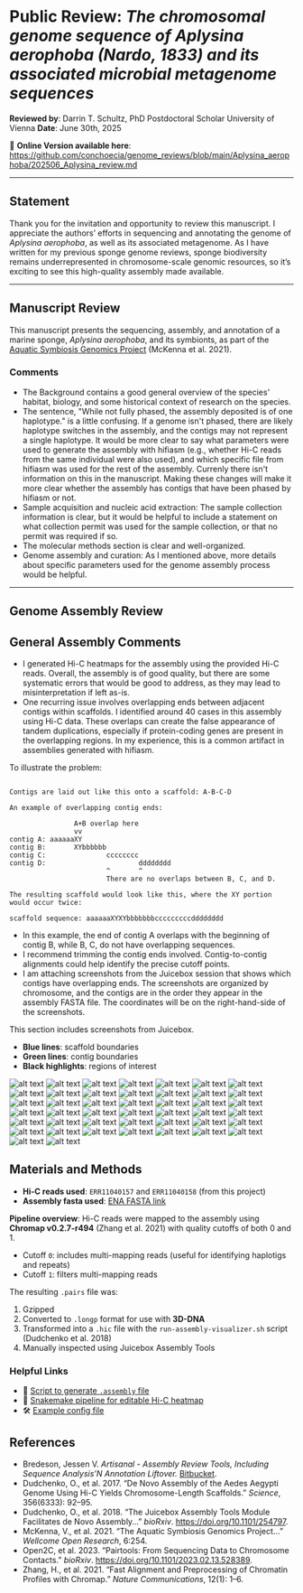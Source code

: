 # Public Review: *The chromosomal genome sequence of Aplysina aerophoba (Nardo, 1833) and its associated microbial metagenome sequences*

**Reviewed by**:
Darrin T. Schultz, PhD
Postdoctoral Scholar
University of Vienna
**Date**: June 30th, 2025

📄 **Online Version available here**: https://github.com/conchoecia/genome_reviews/blob/main/Aplysina_aerophoba/202506_Aplysina_review.md

---

## Statement

Thank you for the invitation and opportunity to review this manuscript. I
appreciate the authors’ efforts in sequencing and annotating the genome of
*Aplysina aerophoba*, as well as its associated metagenome. As I have written
for my previous sponge genome reviews, sponge biodiversity remains
underrepresented in chromosome-scale genomic resources, so it’s exciting to see
this high-quality assembly made available.

---

## Manuscript Review

This manuscript presents the sequencing, assembly, and annotation of a
marine sponge, *Aplysina aerophoba*, and its symbionts, as part of the
[Aquatic Symbiosis Genomics Project](https://doi.org/10.12688/wellcomeopenres.17021.1) (McKenna et al.
2021).

### Comments

- The Background contains a good general overview of the species' habitat, biology, and some historical context of research on the species.
- The sentence, "While not fully phased, the assembly deposited is of one haplotype." is a little confusing. If a genome isn't phased, there are likely haplotype switches in the assembly, and the contigs may not represent a single haplotype. It would be more clear to say what parameters were used to generate the assembly with hifiasm (e.g., whether Hi-C reads from the same individual were also used), and which specific file from hifiasm was used for the rest of the assembly. Currenly there isn't information on this in the manuscript. Making these changes will make it more clear whether the assembly has contigs that have been phased by hifiasm or not.
- Sample acquisition and nucleic acid extraction: The sample collection information is clear, but it would be helpful to include a statement on what collection permit was used for the sample collection, or that no permit was required if so.
- The molecular methods section is clear and well-organized.
- Genome assembly and curation: As I mentioned above, more details about specific parameters used for the genome assembly process would be helpful.

---

## Genome Assembly Review

## General Assembly Comments

- I generated Hi-C heatmaps for the assembly using the provided Hi-C reads.
  Overall, the assembly is of good quality, but there are some systematic errors
  that would be good to address, as they may lead to misinterpretation if left
  as-is.
- One recurring issue involves overlapping ends between adjacent contigs within
  scaffolds. I identified around 40 cases in this assembly using Hi-C data.
  These overlaps can create the false appearance of tandem duplications,
  especially if protein-coding genes are present in the overlapping regions. In
  my experience, this is a common artifact in assemblies generated with hifiasm.

To illustrate the problem:

```

Contigs are laid out like this onto a scaffold: A-B-C-D

An example of overlapping contig ends:

                A+B overlap here
                vv
contig A: aaaaaaXY
contig B:       XYbbbbbb
contig C:               cccccccc
contig D:                       dddddddd
                        ^       ^
                        There are no overlaps between B, C, and D.

The resulting scaffold would look like this, where the XY portion would occur twice:

scaffold sequence: aaaaaaXYXYbbbbbbbcccccccccdddddddd

```

- In this example, the end of contig A overlaps with the beginning of contig B,
  while B, C, do not have overlapping sequences.
- I recommend trimming the contig ends involved. Contig-to-contig alignments
  could help identify the precise cutoff points.
- I am attaching screenshots from the Juicebox session that shows which contigs
  have overlapping ends. The screenshots are organized by chromosome, and the
  contigs are in the order they appear in the assembly FASTA file. The coordinates will
  be on the right-hand-side of the screenshots.

This section includes screenshots from Juicebox.
- **Blue lines**: scaffold boundaries
- **Green lines**: contig boundaries
- **Black highlights**: regions of interest

![alt text](<trimmed_aplysina_screenshots/Screenshot 2025-06-30 at 11.13.36 AM.png>)
![alt text](<trimmed_aplysina_screenshots/Screenshot 2025-06-30 at 11.13.59 AM.png>)
![alt text](<trimmed_aplysina_screenshots/Screenshot 2025-06-30 at 11.14.16 AM.png>)
![alt text](<trimmed_aplysina_screenshots/Screenshot 2025-06-30 at 11.14.25 AM.png>)
![alt text](<trimmed_aplysina_screenshots/Screenshot 2025-06-30 at 11.14.29 AM.png>)
![alt text](<trimmed_aplysina_screenshots/Screenshot 2025-06-30 at 11.14.36 AM.png>)
![alt text](<trimmed_aplysina_screenshots/Screenshot 2025-06-30 at 11.15.08 AM.png>)
![alt text](<trimmed_aplysina_screenshots/Screenshot 2025-06-30 at 11.15.35 AM.png>)
![alt text](<trimmed_aplysina_screenshots/Screenshot 2025-06-30 at 11.15.45 AM.png>)
![alt text](<trimmed_aplysina_screenshots/Screenshot 2025-06-30 at 11.16.01 AM.png>)
![alt text](<trimmed_aplysina_screenshots/Screenshot 2025-06-30 at 11.16.29 AM.png>)
![alt text](<trimmed_aplysina_screenshots/Screenshot 2025-06-30 at 11.16.37 AM.png>)
![alt text](<trimmed_aplysina_screenshots/Screenshot 2025-06-30 at 11.16.44 AM.png>)
![alt text](<trimmed_aplysina_screenshots/Screenshot 2025-06-30 at 11.16.57 AM.png>)
![alt text](<trimmed_aplysina_screenshots/Screenshot 2025-06-30 at 11.17.20 AM.png>)
![alt text](<trimmed_aplysina_screenshots/Screenshot 2025-06-30 at 11.17.25 AM.png>)
![alt text](<trimmed_aplysina_screenshots/Screenshot 2025-06-30 at 11.17.29 AM.png>)
![alt text](<trimmed_aplysina_screenshots/Screenshot 2025-06-30 at 11.17.43 AM.png>)
![alt text](<trimmed_aplysina_screenshots/Screenshot 2025-06-30 at 11.17.52 AM.png>)
![alt text](<trimmed_aplysina_screenshots/Screenshot 2025-06-30 at 11.18.17 AM.png>)
![alt text](<trimmed_aplysina_screenshots/Screenshot 2025-06-30 at 11.18.21 AM.png>)
![alt text](<trimmed_aplysina_screenshots/Screenshot 2025-06-30 at 11.18.24 AM.png>)
![alt text](<trimmed_aplysina_screenshots/Screenshot 2025-06-30 at 11.19.16 AM.png>)
![alt text](<trimmed_aplysina_screenshots/Screenshot 2025-06-30 at 11.19.18 AM.png>)
![alt text](<trimmed_aplysina_screenshots/Screenshot 2025-06-30 at 11.19.22 AM.png>)
![alt text](<trimmed_aplysina_screenshots/Screenshot 2025-06-30 at 11.19.30 AM.png>)
![alt text](<trimmed_aplysina_screenshots/Screenshot 2025-06-30 at 11.19.37 AM.png>)
![alt text](<trimmed_aplysina_screenshots/Screenshot 2025-06-30 at 11.20.01 AM.png>)
![alt text](<trimmed_aplysina_screenshots/Screenshot 2025-06-30 at 11.20.16 AM.png>)
![alt text](<trimmed_aplysina_screenshots/Screenshot 2025-06-30 at 11.20.19 AM.png>)
![alt text](<trimmed_aplysina_screenshots/Screenshot 2025-06-30 at 11.20.24 AM.png>)
![alt text](<trimmed_aplysina_screenshots/Screenshot 2025-06-30 at 11.20.36 AM.png>)
![alt text](<trimmed_aplysina_screenshots/Screenshot 2025-06-30 at 11.20.45 AM.png>)
![alt text](<trimmed_aplysina_screenshots/Screenshot 2025-06-30 at 11.20.52 AM.png>)
![alt text](<trimmed_aplysina_screenshots/Screenshot 2025-06-30 at 11.21.11 AM.png>)
![alt text](<trimmed_aplysina_screenshots/Screenshot 2025-06-30 at 11.21.18 AM.png>)
![alt text](<trimmed_aplysina_screenshots/Screenshot 2025-06-30 at 11.21.27 AM.png>)
![alt text](<trimmed_aplysina_screenshots/Screenshot 2025-06-30 at 11.21.34 AM.png>)
![alt text](<trimmed_aplysina_screenshots/Screenshot 2025-06-30 at 11.21.41 AM.png>)
![alt text](<trimmed_aplysina_screenshots/Screenshot 2025-06-30 at 11.21.56 AM.png>)
![alt text](<trimmed_aplysina_screenshots/Screenshot 2025-06-30 at 11.22.02 AM.png>)
![alt text](<trimmed_aplysina_screenshots/Screenshot 2025-06-30 at 11.22.18 AM.png>)
![alt text](<trimmed_aplysina_screenshots/Screenshot 2025-06-30 at 11.22.26 AM.png>)
![alt text](<trimmed_aplysina_screenshots/Screenshot 2025-06-30 at 11.22.35 AM.png>)


## Materials and Methods

- **Hi-C reads used**: `ERR11040157` and `ERR11040158` (from this project)
- **Assembly fasta used**: [ENA FASTA link](https://www.ebi.ac.uk/ena/browser/api/fasta/links/study?accession=PRJEB60858&result=sequence)

**Pipeline overview**:
Hi-C reads were mapped to the assembly using **Chromap v0.2.7-r494** (Zhang et al. 2021) with quality cutoffs of both 0 and 1.  
- Cutoff `0`: includes multi-mapping reads (useful for identifying haplotigs and repeats)  
- Cutoff `1`: filters multi-mapping reads

The resulting `.pairs` file was:
1. Gzipped
2. Converted to `.longp` format for use with **3D-DNA**
3. Transformed into a `.hic` file with the `run-assembly-visualizer.sh` script (Dudchenko et al. 2018)
4. Manually inspected using Juicebox Assembly Tools

### Helpful Links
- 🔧 [Script to generate `.assembly` file](https://github.com/conchoecia/genome_assembly_pipelines/blob/master/bin/assembly-from-fasta.py)
- 🐍 [Snakemake pipeline for editable Hi-C heatmap](https://github.com/conchoecia/genome_assembly_pipelines/blob/master/snakefiles/GAP_hic_map7_genomeReview)
- 🛠 [Example config file](https://github.com/conchoecia/genome_assembly_pipelines/blob/master/example_configs/config_GAP_hic_map7_genomeReview.yaml)


## References

- Bredeson, Jessen V. *Artisanal - Assembly Review Tools, Including Sequence Analysis’N Annotation Liftover.* [Bitbucket](https://bitbucket.org/bredeson/artisanal/src/master/).
- Dudchenko, O., et al. 2017. “De Novo Assembly of the Aedes Aegypti Genome Using Hi-C Yields Chromosome-Length Scaffolds.” *Science*, 356(6333): 92–95.
- Dudchenko, O., et al. 2018. “The Juicebox Assembly Tools Module Facilitates de Novo Assembly…” *bioRxiv*. https://doi.org/10.1101/254797.
- McKenna, V., et al. 2021. “The Aquatic Symbiosis Genomics Project…” *Wellcome Open Research*, 6:254.
- Open2C, et al. 2023. “Pairtools: From Sequencing Data to Chromosome Contacts.” *bioRxiv*. https://doi.org/10.1101/2023.02.13.528389.
- Zhang, H., et al. 2021. “Fast Alignment and Preprocessing of Chromatin Profiles with Chromap.” *Nature Communications*, 12(1): 1–6.